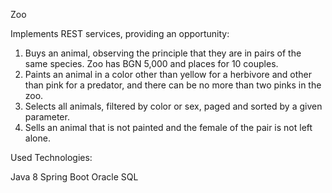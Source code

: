 Zoo

Implements REST services, providing an opportunity:

1. Buys an animal, observing the principle that they are in pairs of the same species. Zoo has BGN 5,000 and places for 10 couples.
2. Paints an animal in a color other than yellow for a herbivore and other than pink for a predator, and there can be no more than two pinks in the zoo.
3. Selects all animals, filtered by color or sex, paged and sorted by a given parameter.
4. Sells an animal that is not painted and the female of the pair is not left alone.


Used Technologies:

Java 8
Spring Boot
Oracle SQL
